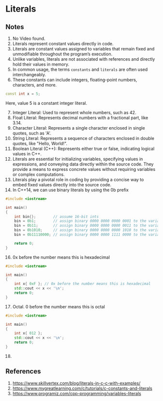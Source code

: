 # Literals

## Notes
1. No Video found.
2. Literals represent constant values directly in code.
3. Literals are constant values assigned to variables that remain fixed and unmodifiable throughout the program’s execution.
4. Unlike variables, literals are not associated with references and directly hold their values in memory.
5. In common usage, the terms `constants` and `literals` are often used interchangeably.
6. These constants can include integers, floating-point numbers, characters, and more. 

```cpp
const int x = 5;
```

Here, value 5 is a constant integer literal.

7. Integer Literal: Used to represent whole numbers, such as 42.
8. Float Literal: Represents decimal numbers with a fractional part, like 3.14.
9. Character Literal: Represents a single character enclosed in single quotes, such as 'A'.
10. String Literal: Represents a sequence of characters enclosed in double quotes, like "Hello, World!".
11. Boolean Literal (C++): Represents either true or false, indicating logical values in C++.
12. Literals are essential for initializing variables, specifying values in expressions, and conveying data directly within the source code. They provide a means to express concrete values without requiring variables or complex computations.
13. Literals play a pivotal role in coding by providing a concise way to embed fixed values directly into the source code.
14. In C++14, we can use binary literals by using the 0b prefix

```cpp
#include <iostream>

int main()
{
    int bin{};        // assume 16-bit ints
    bin = 0b1;        // assign binary 0000 0000 0000 0001 to the variable
    bin = 0b11;       // assign binary 0000 0000 0000 0011 to the variable
    bin = 0b1010;     // assign binary 0000 0000 0000 1010 to the variable
    bin = 0b11110000; // assign binary 0000 0000 1111 0000 to the variable

    return 0;
}
```

16. 0x before the number means this is hexadecimal

```cpp
#include <iostream>

int main()
{
    int x{ 0xF }; // 0x before the number means this is hexadecimal
    std::cout << x << '\n';
    return 0;
}
```

17. Octal. 0 before the number means this is octal

```cpp
#include <iostream>

int main()
{
    int x{ 012 }; 
    std::cout << x << '\n';
    return 0;
}
```

18. 

## References

1. https://www.skillvertex.com/blog/literals-in-c-c-with-examples/
2. https://www.mygreatlearning.com/c/tutorials/c-constants-and-literals
3. https://www.programiz.com/cpp-programming/variables-literals

